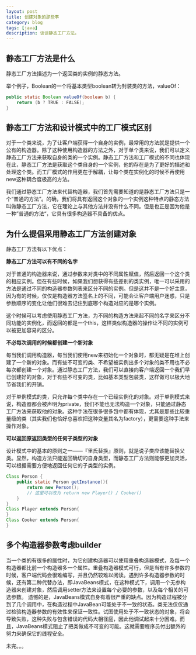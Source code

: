 ```yaml
---
layout: post
title: 创建对象的那些事
category: blog
tags: [java]
description: 谈谈静态工厂方法。
---
```


## 静态工厂方法是什么

静态工厂方法描述为一个返回类的实例的静态方法。

举个例子，Boolean的一个将基本类型boolean转为封装类的方法，valueOf：

```java
public static Boolean valueOf(boolean b) {
    return (b ? TRUE : FALSE);
}
```

## 静态工厂方法和设计模式中的工厂模式区别

对于一个类来说，为了让客户端获得一个自身的实例，最常用的方法就是提供一个公有的构造器。除了这种使用构造器的方法之外，对于单个类来说，我们可以定义静态工厂方法来获取自身的类的一个实例。静态工厂方法和工厂模式的不同也体现在此，静态工厂方法是获取这个类自身的一个实例，他的存在是为了更好的描述和处理这个类。而工厂模式的作用更在于解耦，让每个类在实例化的时候不再使用new这种耦合度极高的方法。  
 
我们通过静态工厂方法来代替构造器，我们首先需要知道的是静态工厂方法只是一个“普通的方法”。的确，我们将具有返回这个对象的一个实例这种特点的静态方法叫做静态工厂方法，它在理论上与其他方法并没有什么不同。但是也正是因为他是一种”普通的方法“，它具有很多构造器不具备的优点。 

## 为什么提倡采用静态工厂方法创建对象

静态工厂方法有以下优点：

**静态工厂方法可以有不同的名字**

对于普通的构造器来说，通过参数来对类中的不同属性赋值，然后返回一个这个类的相应实例。但在有些时候，如果我们想获得有些差别的类实例，唯一可以采用的方法是通过不同的构造器参数列表来区分不同的实例。但是这并不是一个好主意，因为有的时候，仅仅是构造器方法签名上的不同，可能会让客户端用户迷惑，只是参数顺序的变化让他们很难去记住到底哪个构造对应的是哪个实例。

这个时候可以考虑使用静态工厂方法，为不同的构造方法来起不同的名字来区分不同功能的实例化，而返回的都是一个this，这样类似构造器的操作让不同的实例可以被更加容易的区分。

**不必每次调用的时候都创建一个新对象**

每当我们调用构造器，每当我们使用new来初始化一个对象时，都无疑是在堆上创建了一个新的对象。而有些不可变的类、不希望被实例出多个对象的类不用也不必每次都创建一个对象。通过静态工厂方法，我们可以直接向客户端返回一个我们早已创建好的对象，对于有些不可变的类，比如基本类型包装类，这样做可以极大地节省我们的开销。

对于单例模式的类，只允许每个类中存在一个已经实例化的对象。对于单例模式来说，构造器都会被声明为private，我们不能也无法构造一个对象，只能通过静态工厂方法来获取他的对象。这种手法在很多很多包中都有体现，尤其是那些比较重量级的类（其实我们也恰好总喜欢把这种变量其名为factory），更需要这种手法来操作对象。


**可以返回原返回类型的任何子类型的对象**  

设计模式中的基本的原则之一——『里氏替换』原则，就是说子类应该能替换父类。显然，构造方法只能返回确切的自身类型，而静态工厂方法则能够更加灵活，可以根据需要方便地返回任何它的子类型的实例。

```java
Class Person {
    public static Person getInstance(){
        return new Person();
        // 这里可以改为 return new Player() / Cooker()
    }
}
Class Player extends Person{
}
Class Cooker extends Person{
}
```

## 多个构造器参数考虑builder

当一个类的有很多的属性时，为它创建构造器可以使用重叠构造器模式，及每一个构造器都比前一个构造器多一个属性。重叠构造器模式可行，但是当有许多参数的时候，客户端代码会很难编写，并且仍然较难以阅读。遇到许多构造器参数的时候，还有第二种代替办法，即JavaBeans模式，在这种模式下，调用一个无参构造器来创建对象，然后调用setter方法来设置每个必要的参数，以及每个相关的可选参数。
遗憾的是，JavaBeans模式自身有着很严重的缺点。因为构造过程被分到了几个调用中，在构造过程中JavaBean可能处于不一致的状态。类无法仅仅通过检验构造器参数的有效性来保证一致性。试图使用处于不一致状态的对象，将会导致失败，这种失败与包含错误的代码大相径庭，因此他调试起来十分困难。而且，JavaBeans模式阻止了把类做成不可变的可能。这就需要程序员付出额外的努力来确保它的线程安全。

未完。。。
